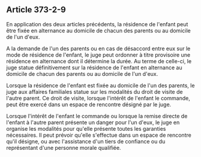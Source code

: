 Article 373-2-9
----
En application des deux articles précédents, la résidence de l'enfant peut être
fixée en alternance au domicile de chacun des parents ou au domicile de l'un
d'eux.

A la demande de l'un des parents ou en cas de désaccord entre eux sur le mode de
résidence de l'enfant, le juge peut ordonner à titre provisoire une résidence en
alternance dont il détermine la durée. Au terme de celle-ci, le juge statue
définitivement sur la résidence de l'enfant en alternance au domicile de chacun
des parents ou au domicile de l'un d'eux.

Lorsque la résidence de l'enfant est fixée au domicile de l'un des parents, le
juge aux affaires familiales statue sur les modalités du droit de visite de
l'autre parent. Ce droit de visite, lorsque l'intérêt de l'enfant le commande,
peut être exercé dans un espace de rencontre désigné par le juge.

Lorsque l'intérêt de l'enfant le commande ou lorsque la remise directe de
l'enfant à l'autre parent présente un danger pour l'un d'eux, le juge en
organise les modalités pour qu'elle présente toutes les garanties nécessaires.
Il peut prévoir qu'elle s'effectue dans un espace de rencontre qu'il désigne, ou
avec l'assistance d'un tiers de confiance ou du représentant d'une personne
morale qualifiée.
